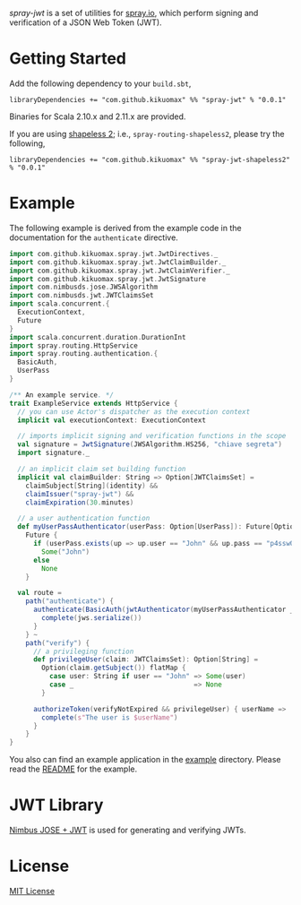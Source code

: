 *spray-jwt* is a set of utilities for [spray.io](http://spray.io), which perform signing and verification of a JSON Web Token (JWT).

Getting Started
===============

Add the following dependency to your `build.sbt`,

```
libraryDependencies += "com.github.kikuomax" %% "spray-jwt" % "0.0.1"
```

Binaries for Scala 2.10.x and 2.11.x are provided.

If you are using [shapeless 2](https://github.com/milessabin/shapeless); i.e., `spray-routing-shapeless2`, please try the following,

```
libraryDependencies += "com.github.kikuomax" %% "spray-jwt-shapeless2" % "0.0.1"
```

Example
=======

The following example is derived from the example code in the documentation for the `authenticate` directive.

```scala
import com.github.kikuomax.spray.jwt.JwtDirectives._
import com.github.kikuomax.spray.jwt.JwtClaimBuilder._
import com.github.kikuomax.spray.jwt.JwtClaimVerifier._
import com.github.kikuomax.spray.jwt.JwtSignature
import com.nimbusds.jose.JWSAlgorithm
import com.nimbusds.jwt.JWTClaimsSet
import scala.concurrent.{
  ExecutionContext,
  Future
}
import scala.concurrent.duration.DurationInt
import spray.routing.HttpService
import spray.routing.authentication.{
  BasicAuth,
  UserPass
}

/** An example service. */
trait ExampleService extends HttpService {
  // you can use Actor's dispatcher as the execution context
  implicit val executionContext: ExecutionContext

  // imports implicit signing and verification functions in the scope
  val signature = JwtSignature(JWSAlgorithm.HS256, "chiave segreta")
  import signature._

  // an implicit claim set building function
  implicit val claimBuilder: String => Option[JWTClaimsSet] =
    claimSubject[String](identity) &&
    claimIssuer("spray-jwt") &&
    claimExpiration(30.minutes)

  // a user authentication function
  def myUserPassAuthenticator(userPass: Option[UserPass]): Future[Option[String]] =
    Future {
      if (userPass.exists(up => up.user == "John" && up.pass == "p4ssw0rd"))
        Some("John")
      else
        None
    }

  val route =
    path("authenticate") {
      authenticate(BasicAuth(jwtAuthenticator(myUserPassAuthenticator _), "secure site")) { jws =>
        complete(jws.serialize())
      }
    } ~
    path("verify") {
      // a privileging function
      def privilegeUser(claim: JWTClaimsSet): Option[String] =
        Option(claim.getSubject()) flatMap {
          case user: String if user == "John" => Some(user)
          case _                              => None
        }

      authorizeToken(verifyNotExpired && privilegeUser) { userName =>
        complete(s"The user is $userName")
      }
    }
}
```

You also can find an example application in the [example](/example) directory.
Please read the [README](/example/README.md) for the example.

JWT Library
===========

[Nimbus JOSE + JWT](http://connect2id.com/products/nimbus-jose-jwt) is used for generating and verifying JWTs.

License
=======

[MIT License](http://opensource.org/licenses/MIT)
